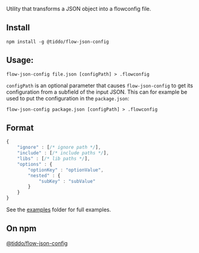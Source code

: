 Utility that transforms a JSON object into a flowconfig file.


## Install
```
npm install -g @tiddo/flow-json-config
```

## Usage:

```
flow-json-config file.json [configPath] > .flowconfig
```

`configPath` is an optional parameter that causes `flow-json-config` to get
its configuration from a subfield of the input JSON. This can for example
be used to put the configuration in the `package.json`:

```
flow-json-config package.json [configPath] > .flowconfig
```

## Format
```js
{
	"ignore" : [/* ignore path */],
	"include" : [/* include paths */],
	"libs" : [/* lib paths */],
	"options" : {
		"optionKey" : "optionValue",
		"nested" : {
			"subKey" : "subValue"
		}
	}
}
```

See the [examples](examples) folder for full examples.

## On npm
[@tiddo/flow-json-config](https://www.npmjs.com/package/@tiddo/flow-json-config)
